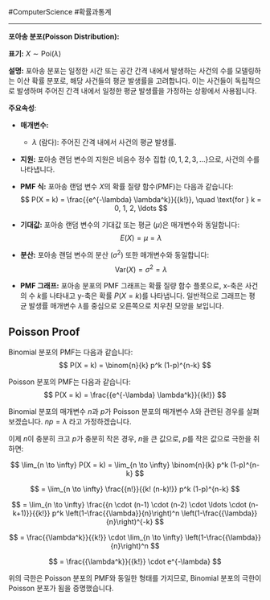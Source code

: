 #ComputerScience #확률과통계 

---
**포아송 분포(Poisson Distribution):**

**표기:** $X \sim \text{Poi}(\lambda)$

**설명:**
포아송 분포는 일정한 시간 또는 공간 간격 내에서 발생하는 사건의 수를 모델링하는 이산 확률 분포로, 해당 사건들의 평균 발생률을 고려합니다. 이는 사건들이 독립적으로 발생하며 주어진 간격 내에서 일정한 평균 발생률을 가정하는 상황에서 사용됩니다.

**주요속성**:
- **매개변수:**
	- $\lambda$ (람다): 주어진 간격 내에서 사건의 평균 발생률.

- **지원:**
	포아송 랜덤 변수의 지원은 비음수 정수 집합 $\{0, 1, 2, 3, \ldots \}$으로, 사건의 수를 나타냅니다.

- **PMF 식:**
	포아송 랜덤 변수 $X$의 확률 질량 함수(PMF)는 다음과 같습니다:
$$ P(X = k) = \frac{{e^{-\lambda} \lambda^k}}{{k!}}, \quad \text{for } k = 0, 1, 2, \ldots $$

- **기대값:**
	포아송 랜덤 변수의 기대값 또는 평균 ($\mu$)은 매개변수와 동일합니다:
$$ E(X) = \mu = \lambda $$

- **분산:**
	포아송 랜덤 변수의 분산 ($\sigma^2$) 또한 매개변수와 동일합니다:
$$ \text{Var}(X) = \sigma^2 = \lambda $$

- **PMF 그래프:**
	포아송 분포의 PMF 그래프는 확률 질량 함수 플롯으로, x-축은 사건의 수 $k$를 나타내고 y-축은 확률 $P(X = k)$를 나타냅니다. 일반적으로 그래프는 평균 발생률 매개변수 $\lambda$를 중심으로 오른쪽으로 치우친 모양을 보입니다.



## Poisson Proof

Binomial 분포의 PMF는 다음과 같습니다:
$$ P(X = k) = \binom{n}{k} p^k (1-p)^{n-k} $$

Poisson 분포의 PMF는 다음과 같습니다:
$$ P(X = k) = \frac{{e^{-\lambda} \lambda^k}}{{k!}} $$

Binomial 분포의 매개변수 $n$과 $p$가 Poisson 분포의 매개변수 $\lambda$와 관련된 경우를 살펴보겠습니다. $np = \lambda$ 라고 가정하겠습니다.

이제 $n$이 충분히 크고 $p$가 충분히 작은 경우, $n$을 큰 값으로, $p$를 작은 값으로 극한을 취하면:

$$ \lim_{n \to \infty} P(X = k) = \lim_{n \to \infty} \binom{n}{k} p^k (1-p)^{n-k} $$

$$ = \lim_{n \to \infty} \frac{{n!}}{{k! (n-k)!}} p^k (1-p)^{n-k} $$

$$ = \lim_{n \to \infty} \frac{{n \cdot (n-1) \cdot (n-2) \cdot \ldots \cdot (n-k+1)}}{{k!}} p^k \left(1-\frac{{\lambda}}{n}\right)^n \left(1-\frac{{\lambda}}{n}\right)^{-k} $$

$$ = \frac{{\lambda^k}}{{k!}} \cdot \lim_{n \to \infty} \left(1-\frac{{\lambda}}{n}\right)^n $$

$$ = \frac{{\lambda^k}}{{k!}} \cdot e^{-\lambda} $$

위의 극한은 Poisson 분포의 PMF와 동일한 형태를 가지므로, Binomial 분포의 극한이 Poisson 분포가 됨을 증명했습니다.